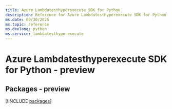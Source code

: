 ```yaml
---
title: Azure Lambdatesthyperexecute SDK for Python
description: Reference for Azure Lambdatesthyperexecute SDK for Python
ms.date: 09/30/2025
ms.topic: reference
ms.devlang: python
ms.service: lambdatesthyperexecute
---
```

# Azure Lambdatesthyperexecute SDK for Python - preview
## Packages - preview
[!INCLUDE [packages](lambdatesthyperexecute-index.md)]